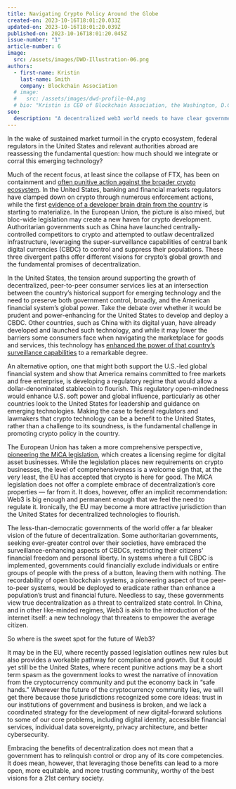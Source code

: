 ```yaml
---
title: Navigating Crypto Policy Around the Globe
created-on: 2023-10-16T18:01:20.033Z
updated-on: 2023-10-16T18:01:20.039Z
published-on: 2023-10-16T18:01:20.045Z
issue-number: "1"
article-number: 6
image:
  src: /assets/images/DWD-Illustration-06.png
authors:
  - first-name: Kristin
    last-name: Smith
    company: Blockchain Association
  # image:
  #   src: /assets/images/dwd-profile-04.png
  # bio: "Kristin is CEO of Blockchain Association, the Washington, D.C.-based trade association representing more than 100 of the industry’s leading companies."
seo:
  description: "A decentralized web3 world needs to have clear government policies that enhance decentralization, and show leadership towards innovation, rather than surveillance."
---
```


In the wake of sustained market turmoil in the crypto ecosystem, federal regulators in the United States and relevant authorities abroad are reassessing the fundamental question: how much should we integrate or corral this emerging technology? 

Much of the recent focus, at least since the collapse of FTX, has been on containment and [often punitive action against the broader crypto ecosystem](https://www.wsj.com/articles/sec-is-cracking-down-on-crypto-staking-heres-what-to-know-f0922151). In the United States, banking and financial markets regulators have clamped down on crypto through numerous enforcement actions, while the first [evidence of a developer brain drain from the country](https://www.developerreport.com/developer-report) is starting to materialize. In the European Union, the picture is also mixed, but bloc-wide legislation may create a new haven for crypto development. Authoritarian governments such as China have launched centrally-controlled competitors to crypto and attempted to outlaw decentralized infrastructure, leveraging the super-surveillance capabilities of central bank digital currencies (CBDC) to control and suppress their populations. These three divergent paths offer different visions for crypto’s global growth and the fundamental promises of decentralization.

In the United States, the tension around supporting the growth of decentralized, peer-to-peer consumer services lies at an intersection between the country’s historical support for emerging technology and the need to preserve both government control, broadly, and the American financial system’s global power. Take the debate over whether it would be prudent and power-enhancing for the United States to develop and deploy a CBDC. Other countries, such as China with its digital yuan, have already developed and launched such technology, and while it may lower the barriers some consumers face when navigating the marketplace for goods and services, this technology has [enhanced the power of that country’s surveillance capabilities](https://www.wired.com/story/chinas-digital-yuan-ecny-works-just-like-cash-surveillance/) to a remarkable degree. 

An alternative option, one that might both support the U.S.-led global financial system and show that America remains committed to free markets and free enterprise, is developing a regulatory regime that would allow a dollar-denominated stablecoin to flourish. This regulatory open-mindedness would enhance U.S. soft power and global influence, particularly as other countries look to the United States for leadership and guidance on emerging technologies. Making the case to federal regulators and lawmakers that crypto technology can be a benefit to the United States, rather than a challenge to its soundness, is the fundamental challenge in promoting crypto policy in the country.

The European Union has taken a more comprehensive perspective, [pioneering the MiCA legislation](https://www.coindesk.com/learn/mica-eus-comprehensive-new-crypto-regulation-explained/), which creates a licensing regime for digital asset businesses. While the legislation places new requirements on crypto businesses, the level of comprehensiveness is a welcome sign that, at the very least, the EU has accepted that crypto is here for good. The MiCA legislation does not offer a complete embrace of decentralization’s core properties — far from it. It does, however, offer an implicit recommendation: Web3 is big enough and permanent enough that we feel the need to regulate it. Ironically, the EU may become a more attractive jurisdiction than the United States for decentralized technologies to flourish.

The less-than-democratic governments of the world offer a far bleaker vision of the future of decentralization. Some authoritarian governments, seeking ever-greater control over their societies, have embraced the surveillance-enhancing aspects of CBDCs, restricting their citizens' financial freedom and personal liberty. In systems where a full CBDC is implemented, governments could financially exclude individuals or entire groups of people with the press of a button, leaving them with nothing. The recordability of open blockchain systems, a pioneering aspect of true peer-to-peer systems, would be deployed to eradicate rather than enhance a population’s trust and financial future. Needless to say, these governments view true decentralization as a threat to centralized state control. In China, and in other like-minded regimes, Web3 is akin to the introduction of the internet itself: a new technology that threatens to empower the average citizen.

So where is the sweet spot for the future of Web3?

It may be in the EU, where recently passed legislation outlines new rules but also provides a workable pathway for compliance and growth. But it could yet still be the United States, where recent punitive actions may be a short term spasm as the government looks to wrest the narrative of innovation from the cryptocurrency community and put the economy back in “safe hands.” Wherever the future of the cryptocurrency community lies, we will get there because those jurisdictions recognized some core ideas: trust in our institutions of government and business is broken, and we lack a coordinated strategy for the development of new digital-forward solutions to some of our core problems, including digital identity, accessible financial services, individual data sovereignty, privacy architecture, and better cybersecurity.

Embracing the benefits of decentralization does not mean that a government has to relinquish control or drop any of its core competencies. It does mean, however, that leveraging those benefits can lead to a more open, more equitable, and more trusting community, worthy of the best visions for a 21st century society.
